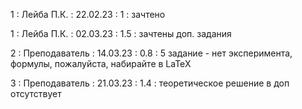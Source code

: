1 : Лейба П.К. : 22.02.23 : 1 : зачтено

1 : Лейба П.К. : 02.03.23 : 1.5 : зачтены доп. задания

2 : Преподаватель : 14.03.23 : 0.8 : 5 задание - нет эксперимента, формулы, пожалуйста, набирайте в LaTeX

3 : Преподаватель : 21.03.23 : 1.4 : теоретическое решение в доп отсутствует
